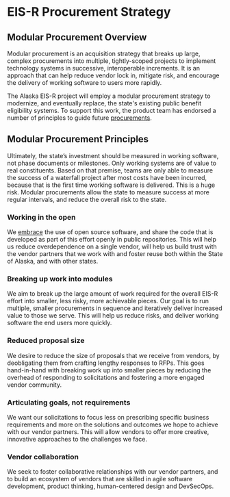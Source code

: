 # EIS-R Procurement Strategy

## Modular Procurement Overview

Modular procurement is an acquisition strategy that breaks up large, complex procurements into multiple, tightly-scoped projects to implement technology systems in successive, interoperable increments. It is an approach that can help reduce vendor lock in, mitigate risk, and encourage the delivery of working software to users more rapidly.

The Alaska EIS-R project will employ a modular procurement strategy to modernize, and eventually replace, the state's existing public benefit eligibility systems. To support this work, the product team has endorsed a number of principles to guide future [procurements](https://github.com/AlaskaDHSS/RFP-Search-Unification).

## Modular Procurement Principles

Ultimately, the state’s investment should be measured in working software, not phase documents or milestones. Only working systems are of value to real constituents. Based on that premise, teams are only able to measure the success of a waterfall project after most costs have been incurred, because that is the first time working software is delivered. This is a huge risk. Modular procurements allow the state to measure success at more regular intervals, and reduce the overall risk to the state.

### Working in the open

We [embrace](https://github.com/AlaskaDHSS/EIS-Modernization/blob/master/how-we-work.md#principles) the use of open source software, and share the code that is developed as part of this effort openly in public repositories. This will help us reduce overdependence on a single vendor, will help us build trust with the vendor partners that we work with and foster reuse both within the State of Alaska, and with other states. 

### Breaking up work into modules

We aim to break up the large amount of work required for the overall EIS-R effort into smaller, less risky, more achievable pieces. Our goal is to run multiple, smaller procurements in sequence and iteratively deliver increased value to those we serve. This will help us reduce risks, and deliver working software the end users more quickly.

### Reduced proposal size

We desire to reduce the size of proposals that we receive from vendors, by deobligating them from crafting lengthy responses to RFPs. This goes hand-in-hand with breaking work up into smaller pieces by reducing the overhead of responding to solicitations and fostering a more engaged vendor community.

### Articulating goals, not requirements

We want our solicitations to focus less on prescribing specific business requirements and more on the solutions and outcomes we hope to achieve with our vendor partners. This will allow vendors to offer more creative, innovative approaches to the challenges we face.

### Vendor collaboration

We seek to foster collaborative relationships with our vendor partners, and to build an ecosystem of vendors that are skilled in agile software development, product thinking, human-centered design and DevSecOps.

